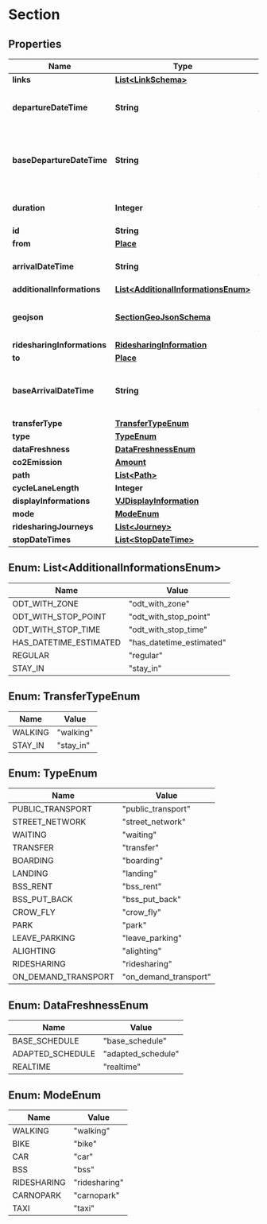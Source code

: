 
# Section

## Properties
Name | Type | Description | Notes
------------ | ------------- | ------------- | -------------
**links** | [**List&lt;LinkSchema&gt;**](LinkSchema.md) |  | 
**departureDateTime** | **String** | Departure date and time of the section |  [optional]
**baseDepartureDateTime** | **String** | Base-schedule departure date and time of the section |  [optional]
**duration** | **Integer** | Duration of the section (seconds) | 
**id** | **String** |  | 
**from** | [**Place**](Place.md) |  |  [optional]
**arrivalDateTime** | **String** | Arrival date and time of the section |  [optional]
**additionalInformations** | [**List&lt;AdditionalInformationsEnum&gt;**](#List&lt;AdditionalInformationsEnum&gt;) |  |  [optional]
**geojson** | [**SectionGeoJsonSchema**](SectionGeoJsonSchema.md) | GeoJSON of the shape of the section |  [optional]
**ridesharingInformations** | [**RidesharingInformation**](RidesharingInformation.md) |  |  [optional]
**to** | [**Place**](Place.md) |  |  [optional]
**baseArrivalDateTime** | **String** | Base-schedule arrival date and time of the section |  [optional]
**transferType** | [**TransferTypeEnum**](#TransferTypeEnum) |  |  [optional]
**type** | [**TypeEnum**](#TypeEnum) |  |  [optional]
**dataFreshness** | [**DataFreshnessEnum**](#DataFreshnessEnum) |  |  [optional]
**co2Emission** | [**Amount**](Amount.md) |  | 
**path** | [**List&lt;Path&gt;**](Path.md) |  |  [optional]
**cycleLaneLength** | **Integer** |  |  [optional]
**displayInformations** | [**VJDisplayInformation**](VJDisplayInformation.md) |  |  [optional]
**mode** | [**ModeEnum**](#ModeEnum) |  |  [optional]
**ridesharingJourneys** | [**List&lt;Journey&gt;**](Journey.md) |  |  [optional]
**stopDateTimes** | [**List&lt;StopDateTime&gt;**](StopDateTime.md) |  |  [optional]


<a name="List<AdditionalInformationsEnum>"></a>
## Enum: List&lt;AdditionalInformationsEnum&gt;
Name | Value
---- | -----
ODT_WITH_ZONE | &quot;odt_with_zone&quot;
ODT_WITH_STOP_POINT | &quot;odt_with_stop_point&quot;
ODT_WITH_STOP_TIME | &quot;odt_with_stop_time&quot;
HAS_DATETIME_ESTIMATED | &quot;has_datetime_estimated&quot;
REGULAR | &quot;regular&quot;
STAY_IN | &quot;stay_in&quot;


<a name="TransferTypeEnum"></a>
## Enum: TransferTypeEnum
Name | Value
---- | -----
WALKING | &quot;walking&quot;
STAY_IN | &quot;stay_in&quot;


<a name="TypeEnum"></a>
## Enum: TypeEnum
Name | Value
---- | -----
PUBLIC_TRANSPORT | &quot;public_transport&quot;
STREET_NETWORK | &quot;street_network&quot;
WAITING | &quot;waiting&quot;
TRANSFER | &quot;transfer&quot;
BOARDING | &quot;boarding&quot;
LANDING | &quot;landing&quot;
BSS_RENT | &quot;bss_rent&quot;
BSS_PUT_BACK | &quot;bss_put_back&quot;
CROW_FLY | &quot;crow_fly&quot;
PARK | &quot;park&quot;
LEAVE_PARKING | &quot;leave_parking&quot;
ALIGHTING | &quot;alighting&quot;
RIDESHARING | &quot;ridesharing&quot;
ON_DEMAND_TRANSPORT | &quot;on_demand_transport&quot;


<a name="DataFreshnessEnum"></a>
## Enum: DataFreshnessEnum
Name | Value
---- | -----
BASE_SCHEDULE | &quot;base_schedule&quot;
ADAPTED_SCHEDULE | &quot;adapted_schedule&quot;
REALTIME | &quot;realtime&quot;


<a name="ModeEnum"></a>
## Enum: ModeEnum
Name | Value
---- | -----
WALKING | &quot;walking&quot;
BIKE | &quot;bike&quot;
CAR | &quot;car&quot;
BSS | &quot;bss&quot;
RIDESHARING | &quot;ridesharing&quot;
CARNOPARK | &quot;carnopark&quot;
TAXI | &quot;taxi&quot;



